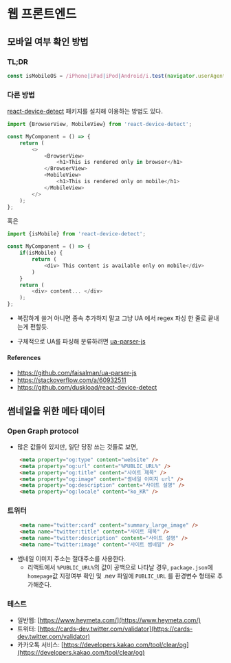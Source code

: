 # 웹 프론트엔드

## 모바일 여부 확인 방법

### TL;DR

```javascript
const isMobileOS = /iPhone|iPad|iPod|Android/i.test(navigator.userAgent);
```

### 다른 방법

[react-device-detect](https://github.com/duskload/react-device-detect) 패키지를 설치해 이용하는 방법도 있다.

```javascript
import {BrowserView, MobileView} from 'react-device-detect';

const MyComponent = () => {
    return (
        <>
            <BrowserView>
                <h1>This is rendered only in browser</h1>
            </BrowserView>
            <MobileView>
                <h1>This is rendered only on mobile</h1>
            </MobileView>
        </>
    );
};
```

혹은

```javascript
import {isMobile} from 'react-device-detect';

const MyComponent = () => {
    if(isMobile) {
        return (
            <div> This content is available only on mobile</div>
        )
    }
    return (
        <div> content... </div>
    );
};
```

- 복잡하게 쓸거 아니면 종속 추가하지 말고 그냥 UA 에서 regex 파싱 한 줄로 끝내는게 편할듯.

- 구체적으로 UA를 파싱해 분류하려면 [ua-parser-js](https://github.com/faisalman/ua-parser-js)
  

#### References
- https://github.com/faisalman/ua-parser-js
- https://stackoverflow.com/a/60932511
- https://github.com/duskload/react-device-detect



## 썸네일을 위한 메타 데이터

### Open Graph protocol
- 많은 값들이 있지만, 일단 당장 쓰는 것들로 보면,
```html
    <meta property="og:type" content="website" />
    <meta property="og:url" content="%PUBLIC_URL%" />
    <meta property="og:title" content="사이트 제목" />
    <meta property="og:image" content="썸네일 이미지 url" />
    <meta property="og:description" content="사이트 설명" />
    <meta property="og:locale" content="ko_KR" />
```


### 트위터
```html
    <meta name="twitter:card" content="summary_large_image" />
    <meta name="twitter:title" content="사이트 제목" />
    <meta name="twitter:description" content="사이트 설명" />
    <meta name="twitter:image" content="사이트 썸네일" />
```
- 썸네일 이미지 주소는 절대주소를 사용한다.
  - 리액트에서 `%PUBLIC_URL%`의 값이 공백으로 나타날 경우, `package.json`에 `homepage`값 지정여부 확인 및 .nev 파일에 `PUBLIC_URL` 를 환경변수 형태로 추가해준다.
  

### 테스트
- 일반웹: [https://www.heymeta.com/](https://www.heymeta.com/)
- 트위터: [https://cards-dev.twitter.com/validator](https://cards-dev.twitter.com/validator)
- 카카오톡 서비스: [https://developers.kakao.com/tool/clear/og](https://developers.kakao.com/tool/clear/og)
